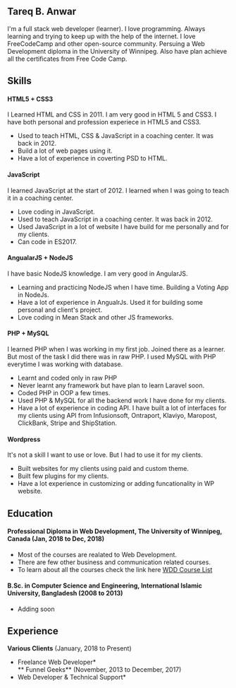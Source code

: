 ## Tareq B. Anwar

I'm a full stack web developer (learner). I love programming. Always learning and trying to keep up with the help of the internet. I love FreeCodeCamp and other open-source community. Persuing a Web Development diploma in the University of Winnipeg. Also have plan achieve all the certificates from Free Code Camp.

## Skills

#### HTML5 + CSS3

I Learned HTML and CSS in 2011. I am very good in HTML 5 and CSS3. I have both personal and profession experiece in HTML5 and CSS3.

- Used to teach HTML, CSS & JavaScript in a coaching center. It was back in 2012. 
- Build a lot of web pages using it.
- Have a lot of experience in coverting PSD to HTML. 

#### JavaScript

I learned JavaScript at the start of 2012. I learned when I was going to teach it in a coaching center. 

- Love coding in JavaScript.
- Used to teach JavaScript in a coaching center. It was back in 2012. 
- Used JavaScript in a lot of website I have build for me personally and for my clients.
- Can code in ES2017.

#### AngualarJS + NodeJS

I have basic NodeJS knowledge. I am very good in AngularJS.

- Learning and practicing NodeJS when I have time. Building a Voting App in NodeJs.
- Have a lot of experience in AngualrJs. Used it for building some personal and client's project.
- Love coding in Mean Stack and other JS frameworks. 

#### PHP + MySQL

I learned PHP when I was working in my first job. Joined there as a learner. But most of the task I did there was in raw PHP. I used MySQL with PHP everytime I was working with database.

- Learnt and coded only in raw PHP
- Never learnt any framework but have plan to learn Laravel soon. 
- Coded PHP in OOP a few times.
- Used PHP & MySQL for all the backend work I have done for my clients.
- Have a lot of experience in coding API. I have built a lot of interfaces for my clients using API from Infusionsoft, Ontraport, Klaviyo, Maropost, ClickBank, Stripe and ShipStation.

#### Wordpress

It's not a skill I want to use or love. But I had to use it for my clients.

- Built websites for my clients using paid and custom theme.
- Built few plugins for my clients.
- Have a lot experience in customizing or adding funcationality in WP website.

## Education

#### Professional Diploma in Web Development, The University of Winnipeg, Canada (Jan, 2018 to Dec, 2018)

- Most of the courses are realated to Web Development.
- There are few other business and communication related courses.
- To learn about all the courses check the link here [WDD Course List](COURSES.md)

#### B.Sc. in Computer Science and Engineering, International Islamic University, Bangladesh (2008 to 2013)

- Adding soon

## Experience

**Various Clients** (January, 2018 to Present)   
* Freelance Web Developer*  
** Funnel Geeks** (November, 2013 to December, 2017)    
* Web Developer & Technical Support*  